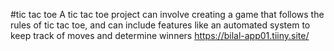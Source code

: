#tic tac toe
A tic tac toe project can involve creating a game that follows the rules of tic tac toe, and can include features like an automated system to keep track of moves and determine winners
https://bilal-app01.tiiny.site/
